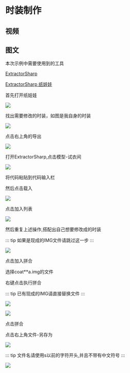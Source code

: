 # 时装制作

## 视频
<bili-player aid="24476607" cid="41103340" :page="1"/>

## 图文
本次示例中需要使用到的工具

[ExtractorSharp](../feature/downloads.md)

[ExtractorSharp 纸娃娃](https://avatar.kritsu.net/)

首先打开纸娃娃

![](../images/example/dress-0.png)

找出需要修改的时装，如图是我自身的时装

![](../images/example/dress-1.png)

点击右上角的导出

![](../images/example/dress-2.png)

打开ExtractorSharp,点击模型-试衣间

![](../images/example/dress-3.png)

将代码粘贴到代码输入栏

然后点击载入

![](../images/example/dress-4.png)

点击加入列表

![](../images/example/dress-5.png)

然后重复上述操作,搭配出自己想要修改成的时装

::: tip
如果是现成的IMG文件请跳过这一步
:::

![](../images/example/dress-6.png)

点击加入拼合

选择coat**a.img的文件

右键点击执行拼合

::: tip
已有现成的IMG请直接替换文件
:::

![](../images/example/dress-7.png)

![](../images/example/dress-8.png)

点击拼合

点击右上角文件-另存为

![](../images/example/dress-9.png)

::: tip
文件名请使用s以前的字符开头,并且不带有中文符号
:::

![](../images/example/dress-10.png)


